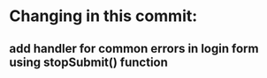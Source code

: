# Changing in this commit:

## add handler for common errors in login form using stopSubmit() function